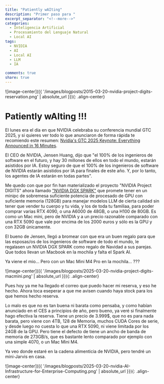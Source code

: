 ```yaml
---
title: "Patiently wAIting"
description: "Primer paso para "
excerpt_separator: "<!--more-->"
categories:
  - Inteligencia Artificial
  - Procesamiento del Lenguaje Natural
  - Local AI
tags:
  - NVIDIA
  - AI
  - Local AI
  - LLM
  - IA

comments: true
share: true
---
```


![image-center]({{ '/images/blogposts/2015-03-20-nvidia-project-digits-reservation.png' | absolute_url }}){: .align-center}

# Patiently wAIting !!!

El lunes era el día en que NVIDIA celebraba su conferencia mundial GTC 2025, y si quieres ver todo lo que anunciaron de forma rápida te recomiendo este resumen: [Nvidia's GTC 2025 Keynote: Everything Announced in 16 Minutes](https://www.youtube.com/watch?v=erhqbyvPesY).

El CEO de NVIDIA, Jensen Huang, dijo que "el 100% de los ingenieros de software en el futuro, y hay 30 millones de ellos en todo el mundo, estarán asistidos por IA. Estoy seguro de que el 100% de los ingenieros de software de NVIDIA estarán asistidos por IA para finales de este año. Y, por lo tanto, los agentes de IA estarán en todas partes".
<!--more-->

Me quedo con que por fin han materializado el proyecto "NVIDIA Project DIGITS" ahora llamado ["NVIDIA DGX SPARK"](https://www.nvidia.com/en-us/products/workstations/dgx-spark/) que promete tener en un minipc de sobremesa suficiente potencia de procesado de GPU con suficiente memoria (128GB) para manejar modelos LLM de cierta calidad sin tener que vender tu cuerpo y tu vida, y los de toda tu familiaa, para poder comprar varias RTX 4090, o una A6000 de 48GB, o una H100 de 80GB. Es como un Mac mini, pero de NVIDIA y a un precio razonable comparado con una RTX 5090 que vale por encima de los 2000 euros y sólo es la GPU y con 32GB únicamente.

El bueno de Jensen, llegó a bromear con que era un buen regalo para que las esposas/os de los ingenieros de software de todo el mundo, le regalasen un NVIDIA DGX SPARK como regalo de Navidad a sus parejas. Que todos llevan un Macbook en la mochila y falta el Spark AI. 

Ya viene el mio... Pero con un Mac Mini M4 Pro en la mochila... ???

![image-center]({{ '/images/blogposts/2025-03-20-nvidia-project-digits-macmini.png' | absolute_url }}){: .align-center}

Pues hoy ya me ha llegado el correo que puedo hacer mi reserva, y eso he hecho. Ahora toca eseperar a que me avisen cuando haya stock para los que hemos hecho reserva.

Lo malo es que no es tan buena ni barata como pensaba, y como habían anunciado en el CES a principios de año, pero bueno, ya veré si finalmente hago efectiva la reserva. Tiene un precio de 3.999$, que no es para nada barata, pero viene con 4TB, 128 de Memoria, muchos CUDA Cores de serie, y desde luego no cuesta lo que una RTX 5090, ni viene limitada por los 24GB de la GPU. Pero tiene el defecto de tiene un ancho de banda de memoria de 273GB/s, que es bastante lento comparado por ejemplo con una simple 4070, o un Mac Mini M4. 

Ya veo donde estaré en la cadena alimenticia de NVIDIA, pero tendré un mini-Jarvis en casa.

![image-center]({{ '/images/blogposts/2025-03-20-nvidia-AI-Infrastructure-for-Enterprise-Computing.png' | absolute_url }}){: .align-center}
